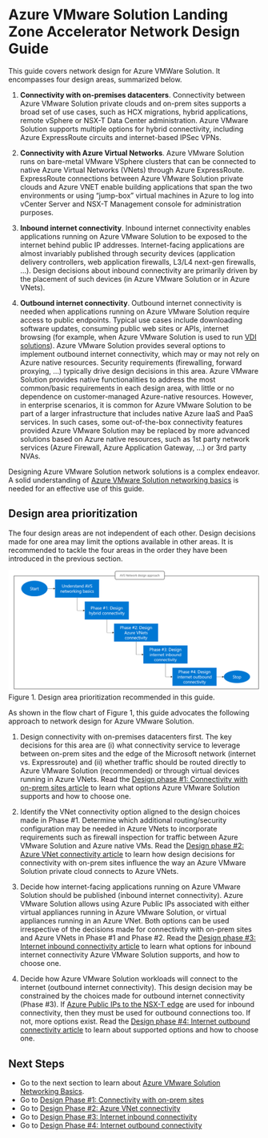# Azure VMware Solution Landing Zone Accelerator Network Design Guide
This guide covers network design for Azure VMWare Solution. It encompasses four design areas, summarized below.

1. **Connectivity with on-premises datacenters**. Connectivity between Azure VMware Solution private clouds and on-prem sites supports a broad set of use cases, such as HCX migrations, hybrid applications, remote vSphere or NSX-T Data Center administration. Azure VMware Solution supports multiple options for hybrid connectivity, including Azure ExpressRoute circuits and internet-based IPSec VPNs. 

2. **Connectivity with Azure Virtual Networks**. Azure VMware Solution runs on bare-metal VMware VSphere clusters that can be connected to native Azure Virtual Networks (VNets) through Azure ExpressRoute. ExpressRoute connections between Azure VMware Solution private clouds and Azure VNET enable building applications that span the two environments or using “jump-box” virtual machines in Azure to log into vCenter Server and NSX-T Management console for administration purposes. 

3. **Inbound internet connectivity**. Inbound internet connectivity enables applications running on Azure VMware Solution to be exposed to the internet behind public IP addresses. Internet-facing applications are almost invariably published through security devices (application delivery controllers, web application firewalls, L3/L4 next-gen firewalls, …). Design decisions about inbound connectivity are primarily driven by the placement of such devices (in Azure VMware Solution or in Azure VNets). 

4. **Outbound internet connectivity**. Outbound internet connectivity is needed when applications running on Azure VMware Solution require access to public endpoints. Typical use cases include downloading software updates, consuming public web sites or APIs, internet browsing (for example, when Azure VMware Solution is used to run [VDI solutions](https://learn.microsoft.com/en-us/azure/azure-vmware/azure-vmware-solution-horizon)). Azure VMware Solution provides several options to implement outbound internet connectivity, which may or may not rely on Azure native resources. Security requirements (firewalling, forward proxying, …) typically drive design decisions in this area. 
Azure VMware Solution provides native functionalities to address the most common/basic requirements in each design area, with little or no dependence on customer-managed Azure-native resources. However, in enterprise scenarios, it is common for Azure VMware Solution to be part of a larger infrastructure that includes native Azure IaaS and PaaS services. In such cases, some out-of-the-box connectivity features provided Azure VMware Solution may be replaced by more advanced solutions based on Azure native resources, such as 1st party network services (Azure Firewall, Azure Application Gateway, …) or 3rd party NVAs.

Designing Azure VMware Solution network solutions is a complex endeavor. A solid understanding of [Azure VMware Solution networking basics](avs-networking-basics.md) is needed for an effective use of this guide.

## Design area prioritization
The four design areas are not independent of each other. Design decisions made for one area may limit the options available in other areas. It is recommended to tackle the four areas in the order they have been introduced in the previous section. 

![figure1](media/figure1.png) 
Figure 1. Design area prioritization recommended in this guide.

As shown in the flow chart of Figure 1, this guide advocates the following approach to network design for Azure VMware Solution.
1. Design connectivity with on-premises datacenters first. The key decisions for this area are (i) what connectivity service to leverage between on-prem sites and the edge of the Microsoft network (internet vs. Expressroute) and (ii) whether traffic should be routed directly to Azure VMware Solution (recommended) or through virtual devices running in Azure VNets. Read the [Design phase #1: Connectivity with on-prem sites article](onprem-connectivity.md) to learn what options Azure VMware Solution supports and how to choose one.

2. Identify the VNet connectivity option aligned to the design choices made in Phase #1. Determine which additional routing/security configuration may be needed in Azure VNets to incorporate requirements such as firewall inspection for traffic between Azure VMware Solution and Azure native VMs. Read the [Design phase #2: Azure VNet connectivity article](vnet-connectivity.md) to learn how design decisions for connectivity with on-prem sites influence the way an Azure VMware Solution private cloud connects to Azure VNets.

3. Decide how internet-facing applications running on Azure VMware Solution should be published (inbound internet connectivity). Azure VMware Solution allows using Azure Public IPs associated with either virtual appliances running in Azure VMware Solution, or virtual appliances running in an Azure VNet. Both options can be used irrespective of the decisions made for connectivity with on-prem sites and Azure VNets in Phase #1 and Phase #2. Read the [Design phase #3: Internet inbound connectivity article](internet-inbound-connectivity.md) to learn what options for inbound internet connectivity Azure VMware Solution supports, and how to choose one.

4. Decide how Azure VMware Solution workloads will connect to the internet (outbound internet connectivity). This design decision may be constrained by the choices made for outbound internet connectivity (Phase #3). If [Azure Public IPs to the NSX-T edge]() are used for inbound connectivity, then they must be used for outbound connections too. If not, more options exist. Read the [Design phase #4: Internet outbound connectivity article](internet-outbound-connectivity.md) to learn about supported options and how to choose one.

## Next Steps
- Go to the next section to learn about [Azure VMware Solution Networking Basics](avs-networking-basics.md).
- Go to [Design Phase #1: Connectivity with on-prem sites](onprem-connectivity.md)
- Go to [Design Phase #2: Azure VNet connectivity](vnet-connectivity.md)
- Go to [Design Phase #3: Internet inbound connectivity](internet-inbound-connectivity.md)
- Go to [Design Phase #4: Internet outbound connectivity](internet-outbound-connectivity.md)
